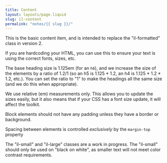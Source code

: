 ```yaml
---
title: Content
layout: layouts/page.liquid
slug: il-content
permalink: "notes/{{ slug }}/"
---
```


This is the basic content item, and is intended to replace the "il-formatted" class in version 2. 

If you are hardcoding your HTML, you can use this to ensure your text is using the correct fonts, sizes, etc. 

The base heading size is 1.125em (for an `h6`), and we increase the size of the elements by a ratio of 1.2/1 (so an h5 is 1.125 * 1.2, an h4 is 1.125 * 1.2 * 1.2, etc.). You can set the ratio to "1" to make the headings all the same size (and we do this when appropriate).

We use relative (em) measurements only. This allows you to update the sizes easily, but it also means that if your CSS has a font size update, it will affect the toolkit. 

Block elements should not have any padding unless they have a border or background.

Spacing between elements is controlled *exclusively* by the `margin-top` property

The "il-small" and "il-large" classes are a work in progress. The "il-small" should only be used on "black on white", as smaller text will not meet color contrast requirements. 